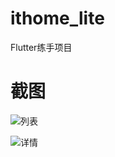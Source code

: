 # ithome_lite

Flutter练手项目

# 截图

![列表](https://ae01.alicdn.com/kf/H5cc77df095aa4924a976dd3f77d487616.jpg)

![详情](https://ae01.alicdn.com/kf/H9bf28a4ed82e4c278eb1bb25fd19b0aci.jpg)
